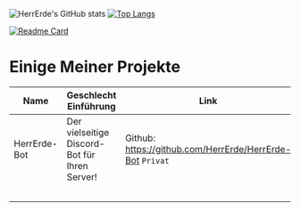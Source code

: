 ![HerrErde's GitHub stats](https://github-readme-stats.vercel.app/api?username=HerrErde&show_icons=true&theme=blue-green) [![Top Langs](https://github-readme-stats.vercel.app/api/top-langs/?username=HerrErde&show_icons=true&theme=blue-green)](https://github.com/HerrErde/HerrErde.github.io)



[![Readme Card](https://github-readme-stats.vercel.app/api/pin/?username=HerrErde&repo=HerrErde.github.io&show_icons=true&theme=blue-green)](https://github.com/HerrErde/HerrErde.github.io)



# Einige Meiner Projekte
| Name | Geschlecht Einführung | Link |
|------|------|-----------|
| HerrErde-Bot | Der vielseitige Discord-Bot für Ihren Server! | Github: https://github.com/HerrErde/HerrErde-Bot `Privat` |
|              |                                 |
|              |                                 |
|              |                                 |
|              |                                 |
|              |                                 |
